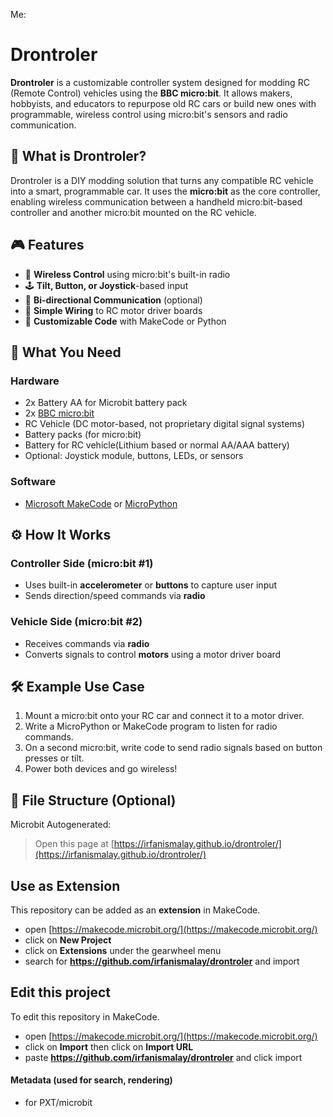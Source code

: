 Me:
# Drontroler

**Drontroler** is a customizable controller system designed for modding RC (Remote Control) vehicles using the **BBC micro:bit**. It allows makers, hobbyists, and educators to repurpose old RC cars or build new ones with programmable, wireless control using micro:bit's sensors and radio communication.

## 🚗 What is Drontroler?

Drontroler is a DIY modding solution that turns any compatible RC vehicle into a smart, programmable car. It uses the **micro:bit** as the core controller, enabling wireless communication between a handheld micro:bit-based controller and another micro:bit mounted on the RC vehicle.

## 🎮 Features

- 📡 **Wireless Control** using micro:bit's built-in radio
- 🕹️ **Tilt, Button, or Joystick**-based input
- 🔄 **Bi-directional Communication** (optional)
- 🔌 **Simple Wiring** to RC motor driver boards
- 🧠 **Customizable Code** with MakeCode or Python

## 🧰 What You Need

### Hardware

- 2x Battery AA for Microbit battery pack
- 2x [BBC micro:bit](https://microbit.org/)
- RC Vehicle (DC motor-based, not proprietary digital signal systems)
- Battery packs (for micro:bit)
- Battery for RC vehicle(Lithium based or normal AA/AAA battery)
- Optional: Joystick module, buttons, LEDs, or sensors

### Software

- [Microsoft MakeCode](https://makecode.microbit.org/) or [MicroPython](https://python.microbit.org/)

## ⚙️ How It Works

### Controller Side (micro:bit #1)

- Uses built-in **accelerometer** or **buttons** to capture user input
- Sends direction/speed commands via **radio**

### Vehicle Side (micro:bit #2)

- Receives commands via **radio**
- Converts signals to control **motors** using a motor driver board

## 🛠️ Example Use Case

1. Mount a micro:bit onto your RC car and connect it to a motor driver.
2. Write a MicroPython or MakeCode program to listen for radio commands.
3. On a second micro:bit, write code to send radio signals based on button presses or tilt.
4. Power both devices and go wireless!

## 📁 File Structure (Optional)


Microbit Autogenerated:
> Open this page at [https://irfanismalay.github.io/drontroler/](https://irfanismalay.github.io/drontroler/)

## Use as Extension

This repository can be added as an **extension** in MakeCode.

* open [https://makecode.microbit.org/](https://makecode.microbit.org/)
* click on **New Project**
* click on **Extensions** under the gearwheel menu
* search for **https://github.com/irfanismalay/drontroler** and import

## Edit this project

To edit this repository in MakeCode.

* open [https://makecode.microbit.org/](https://makecode.microbit.org/)
* click on **Import** then click on **Import URL**
* paste **https://github.com/irfanismalay/drontroler** and click import

#### Metadata (used for search, rendering)

* for PXT/microbit
<script src="https://makecode.com/gh-pages-embed.js"></script><script>makeCodeRender("{{ site.makecode.home_url }}", "{{ site.github.owner_name }}/{{ site.github.repository_name }}");</script>
